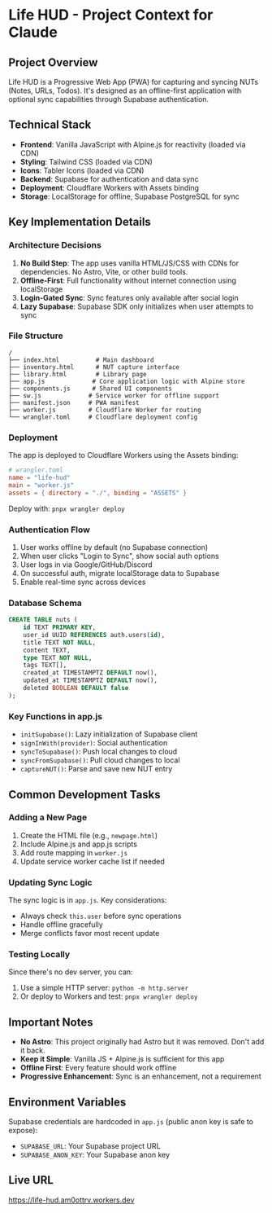 # Life HUD - Project Context for Claude

## Project Overview

Life HUD is a Progressive Web App (PWA) for capturing and syncing NUTs (Notes, URLs, Todos). It's designed as an offline-first application with optional sync capabilities through Supabase authentication.

## Technical Stack

- **Frontend**: Vanilla JavaScript with Alpine.js for reactivity (loaded via CDN)
- **Styling**: Tailwind CSS (loaded via CDN)
- **Icons**: Tabler Icons (loaded via CDN)
- **Backend**: Supabase for authentication and data sync
- **Deployment**: Cloudflare Workers with Assets binding
- **Storage**: LocalStorage for offline, Supabase PostgreSQL for sync

## Key Implementation Details

### Architecture Decisions

1. **No Build Step**: The app uses vanilla HTML/JS/CSS with CDNs for dependencies. No Astro, Vite, or other build tools.
2. **Offline-First**: Full functionality without internet connection using localStorage
3. **Login-Gated Sync**: Sync features only available after social login
4. **Lazy Supabase**: Supabase SDK only initializes when user attempts to sync

### File Structure

```
/
├── index.html          # Main dashboard
├── inventory.html      # NUT capture interface
├── library.html        # Library page
├── app.js             # Core application logic with Alpine store
├── components.js      # Shared UI components
├── sw.js             # Service worker for offline support
├── manifest.json     # PWA manifest
├── worker.js         # Cloudflare Worker for routing
└── wrangler.toml     # Cloudflare deployment config
```

### Deployment

The app is deployed to Cloudflare Workers using the Assets binding:

```toml
# wrangler.toml
name = "life-hud"
main = "worker.js"
assets = { directory = "./", binding = "ASSETS" }
```

Deploy with: `pnpx wrangler deploy`

### Authentication Flow

1. User works offline by default (no Supabase connection)
2. When user clicks "Login to Sync", show social auth options
3. User logs in via Google/GitHub/Discord
4. On successful auth, migrate localStorage data to Supabase
5. Enable real-time sync across devices

### Database Schema

```sql
CREATE TABLE nuts (
    id TEXT PRIMARY KEY,
    user_id UUID REFERENCES auth.users(id),
    title TEXT NOT NULL,
    content TEXT,
    type TEXT NOT NULL,
    tags TEXT[],
    created_at TIMESTAMPTZ DEFAULT now(),
    updated_at TIMESTAMPTZ DEFAULT now(),
    deleted BOOLEAN DEFAULT false
);
```

### Key Functions in app.js

- `initSupabase()`: Lazy initialization of Supabase client
- `signInWith(provider)`: Social authentication
- `syncToSupabase()`: Push local changes to cloud
- `syncFromSupabase()`: Pull cloud changes to local
- `captureNUT()`: Parse and save new NUT entry

## Common Development Tasks

### Adding a New Page

1. Create the HTML file (e.g., `newpage.html`)
2. Include Alpine.js and app.js scripts
3. Add route mapping in `worker.js`
4. Update service worker cache list if needed

### Updating Sync Logic

The sync logic is in `app.js`. Key considerations:
- Always check `this.user` before sync operations
- Handle offline gracefully
- Merge conflicts favor most recent update

### Testing Locally

Since there's no dev server, you can:
1. Use a simple HTTP server: `python -m http.server`
2. Or deploy to Workers and test: `pnpx wrangler deploy`

## Important Notes

- **No Astro**: This project originally had Astro but it was removed. Don't add it back.
- **Keep it Simple**: Vanilla JS + Alpine.js is sufficient for this app
- **Offline First**: Every feature should work offline
- **Progressive Enhancement**: Sync is an enhancement, not a requirement

## Environment Variables

Supabase credentials are hardcoded in `app.js` (public anon key is safe to expose):
- `SUPABASE_URL`: Your Supabase project URL
- `SUPABASE_ANON_KEY`: Your Supabase anon key

## Live URL

https://life-hud.am0ottrv.workers.dev